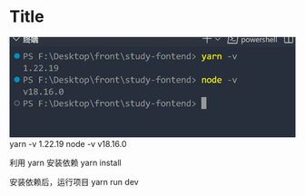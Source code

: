 # Title

![alt text](image.png)
yarn -v 1.22.19
node -v v18.16.0

利用 yarn 安装依赖
yarn install

安装依赖后，运行项目
yarn run dev

